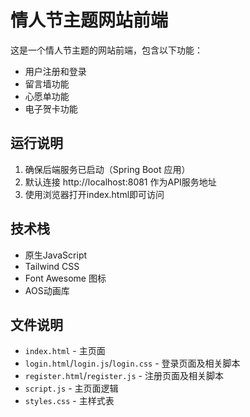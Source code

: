# 情人节主题网站前端

这是一个情人节主题的网站前端，包含以下功能：

- 用户注册和登录
- 留言墙功能
- 心愿单功能
- 电子贺卡功能

## 运行说明

1. 确保后端服务已启动（Spring Boot 应用）
2. 默认连接 http://localhost:8081 作为API服务地址
3. 使用浏览器打开index.html即可访问

## 技术栈

- 原生JavaScript
- Tailwind CSS
- Font Awesome 图标
- AOS动画库

## 文件说明

- `index.html` - 主页面
- `login.html`/`login.js`/`login.css` - 登录页面及相关脚本
- `register.html`/`register.js` - 注册页面及相关脚本
- `script.js` - 主页面逻辑
- `styles.css` - 主样式表 